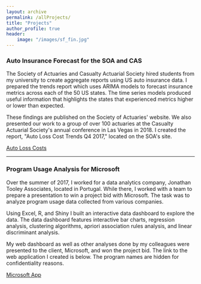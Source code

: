 ```yaml
---
layout: archive
permalink: /allProjects/
title: "Projects"
author_profile: true
header:
    image: "/images/sf_fin.jpg"
---
```


<h3>Auto Insurance Forecast for the SOA and CAS</h3>

The Society of Actuaries and Casualty Actuarial Society hired students from my university to create aggregate reports using US auto insurance data. I prepared the trends report which uses ARIMA models to forecast insurance metrics across each of the 50 US states. The time series models produced useful information that highlights the states that experienced metrics higher or lower than expected.

These findings are published on the Society of Actuaries' website. We also presented our work to a group of over 100 actuaries at the Casualty Actuarial Society's annual conference in Las Vegas in 2018. I created the report, "Auto Loss Cost Trends Q4 2017," located on the SOA's site.

<a href = "https://www.soa.org/research-reports/2018/auto-loss-cost-trends/" title = "Auto Loss Costs" target = "_blank">Auto Loss Costs</a>

___

<h3>Program Usage Analysis for Microsoft</h3>

Over the summer of 2017, I worked for a data analytics company, Jonathan Tooley Associates, located in Portugal. While there, I worked with a team to prepare a presentation to win a project bid with Microsoft. The task was to analyze program usage data collected from various companies. 

Using Excel, R, and Shiny I built an interactive data dashboard to explore the data. The data dashboard features interactive bar charts, regression analysis, clustering algorithms, apriori association rules analysis, and linear discriminant analysis. 

My web dashboard as well as other analyses done by my colleagues were presented to the client, Microsoft, and won the project bid. The link to the web application I created is below. The program names are hidden for confidentiality reasons.

<a href="https://trevorjohnson.shinyapps.io/jta_app/" title="Microsoft App" target="_blank">Microsoft App</a>

